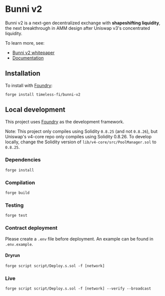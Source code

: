 # Bunni v2

Bunni v2 is a next-gen decentralized exchange with **shapeshifting liquidity**, the next breakthrough in AMM design after Uniswap v3's concentrated liquidity.

To learn more, see:
- [Bunni v2 whitepaper](https://github.com/Bunniapp/whitepaper/blob/main/bunni-v2.pdf)
- [Documentation](https://docs.bunni.xyz/)

## Installation

To install with [Foundry](https://github.com/gakonst/foundry):

```
forge install timeless-fi/bunni-v2
```

## Local development

This project uses [Foundry](https://github.com/gakonst/foundry) as the development framework.

Note: This project only compiles using Solidity `0.8.25` (and not `0.8.26`), but Uniswap's v4-core repo only compiles using Solidity 0.8.26. To develop locally, change the Solidity version of `lib/v4-core/src/PoolManager.sol` to `0.8.25`.

### Dependencies

```
forge install
```

### Compilation

```
forge build
```

### Testing

```
forge test
```

### Contract deployment

Please create a `.env` file before deployment. An example can be found in `.env.example`.

#### Dryrun

```
forge script script/Deploy.s.sol -f [network]
```

### Live

```
forge script script/Deploy.s.sol -f [network] --verify --broadcast
```